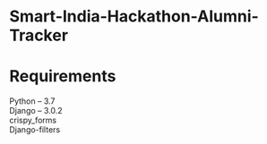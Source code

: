 ﻿# Smart-India-Hackathon-Alumni-Tracker                         
                                         
# Requirements                    
Python – 3.7                              
Django – 3.0.2              
crispy_forms                                
Django-filters                
